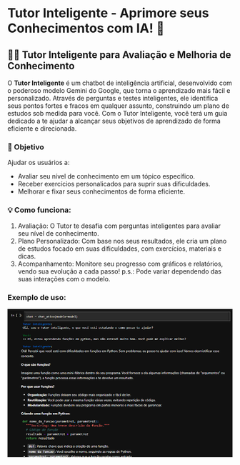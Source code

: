 # Tutor Inteligente - Aprimore seus Conhecimentos com IA! 🤖

## 👨‍🏫 Tutor Inteligente para Avaliação e Melhoria de Conhecimento
O **Tutor Inteligente** é um chatbot de inteligência artificial, desenvolvido com o poderoso modelo Gemini do Google, que torna o aprendizado mais fácil e personalizado. Através de perguntas e testes inteligentes, ele identifica seus pontos fortes e fracos em qualquer assunto, construindo um plano de estudos sob medida para você. Com o Tutor Inteligente, você terá um guia dedicado a te ajudar a alcançar seus objetivos de aprendizado de forma eficiente e direcionada.

### 🎯 Objetivo

Ajudar os usuários a:
- Avaliar seu nível de conhecimento em um tópico específico.
- Receber exercícios personalicados para suprir suas dificuldades.
- Melhorar e fixar seus conhecimentos de forma eficiente.

### 💡 Como funciona:
1. Avaliação: O Tutor te desafia com perguntas inteligentes para avaliar seu nível de conhecimento.
2. Plano Personalizado: Com base nos seus resultados, ele cria um plano de estudos focado em suas dificuldades, com exercícios, materiais e dicas.
3. Acompanhamento: Monitore seu progresso com gráficos e relatórios, vendo sua evolução a cada passo!
p.s.: Pode variar dependendo das suas interações com o modelo.

### Exemplo de uso:

![exemplo de uso do chat](https://github.com/itsGab/tutor-inteligente/blob/branches/content/exemplo-de-uso.png)
